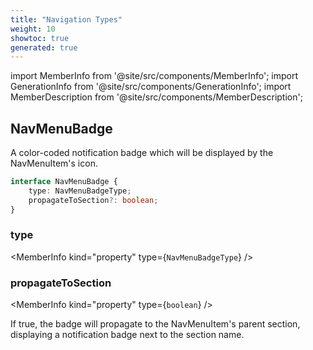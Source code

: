 ```yaml
---
title: "Navigation Types"
weight: 10
showtoc: true
generated: true
---
```

<!-- This file was generated from the Vendure source. Do not modify. Instead, re-run the "docs:build" script -->
import MemberInfo from '@site/src/components/MemberInfo';
import GenerationInfo from '@site/src/components/GenerationInfo';
import MemberDescription from '@site/src/components/MemberDescription';


## NavMenuBadge

<GenerationInfo sourceFile="packages/admin-ui/src/lib/core/src/providers/nav-builder/nav-builder-types.ts" sourceLine="18" packageName="@vendure/admin-ui" />

A color-coded notification badge which will be displayed by the
NavMenuItem's icon.

```ts title="Signature"
interface NavMenuBadge {
    type: NavMenuBadgeType;
    propagateToSection?: boolean;
}
```

<div className="members-wrapper">

### type

<MemberInfo kind="property" type={`NavMenuBadgeType`}   />


### propagateToSection

<MemberInfo kind="property" type={`boolean`}   />

If true, the badge will propagate to the NavMenuItem's
parent section, displaying a notification badge next
to the section name.


</div>
